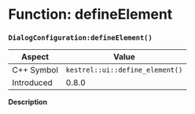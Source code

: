 
# Function: defineElement
### `DialogConfiguration:defineElement()`

| Aspect | Value |
| --- | --- |
| C++ Symbol | `kestrel::ui::define_element()` |
| Introduced | 0.8.0 |

**Description**


